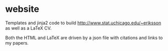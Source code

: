 website
=======

Templates and jinja2 code to build http://www.stat.uchicago.edu/~eriksson as
well as a LaTeX CV.

Both the HTML and LaTeX are driven by a json file with citations and links to
my papers.

